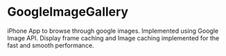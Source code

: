 GoogleImageGallery
==================

iPhone App to browse through google images. Implemented using Google Image API. Display frame caching and Image caching implemented for the fast and smooth performance.